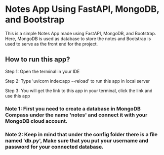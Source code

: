 # Notes App Using FastAPI, MongoDB, and Bootstrap
This is a simple Notes App made using FastAPI, MongoDB, and Bootstrap. 
Here, MongoDB is used as database to store the notes and Bootstrap is used to serve as the front end for the project.

## How to run this app?
Step 1: 
Open the terminal in your IDE

Step 2: 
Type 'uvicorn index:app --reload' to run this app in local server

Step 3: 
You will get the link to this app in your terminal, click the link and use this app


### Note 1: First you need to create a database in MongoDB Compass under the name 'notes' and connect it with your MongoDB cloud account. 
### Note 2: Keep in mind that under the config folder there is a file named 'db.py', Make sure that you put your username and password for your connected database. 
